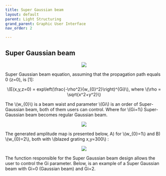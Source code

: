 ```yaml
---
title: Super Gaussian beam
layout: default
parent: Light Structuring
grand_parent: Graphic User Interface
nav_order: 2

---
```

## [](#header-2)Super Gaussian beam

<script id="MathJax-script" async src="https://cdn.jsdelivr.net/npm/mathjax@3/es5/tex-mml-chtml.js"></script>
<p align="center">
  <img src="/BCAA_tutorial/assets/images/Gaussian_beam.png">
</p>
Super Gaussian beam equation, assuming that the propagation path equals 0 (z=0), is [1]:
<p align="center">
\(E(x,y,z=0) = exp\left(\frac{-\rho^2}{w_{0}^2}\right)^{Gi}\), where \(\rho = \sqrt{x^2+y^2}\)
<p>
The \(w_{0}\) is a beam waist and parameter \(Gi\) is an order of Super-Gaussian beam, both of them users can control. Where for \(Gi=1\) Super-Gaussian beam becomes regular Gaussian beam.
<p align="center">
  <img src="/BCAA_tutorial/assets/images/Beam_waist.png">
</p>
The generated amplitude map is presented below, A) for \(w_{0}=1\) and B) \(w_{0}=2\), both with \(blazed grating x,y=300\) :
<p align="center">
  <img src="/BCAA_tutorial/assets/images/Gauss1_2.png">
</p>


The function responsible for the Super Gaussian beam design allows the user to control the Gi parameter. 
Below, is an example of a Super Gaussian beam with Gi=0 (Gaussian beam) and Gi=2. 


 


